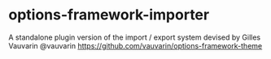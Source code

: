 options-framework-importer
==========================

A standalone plugin version of the import / export system devised by Gilles Vauvarin @vauvarin
https://github.com/vauvarin/options-framework-theme
